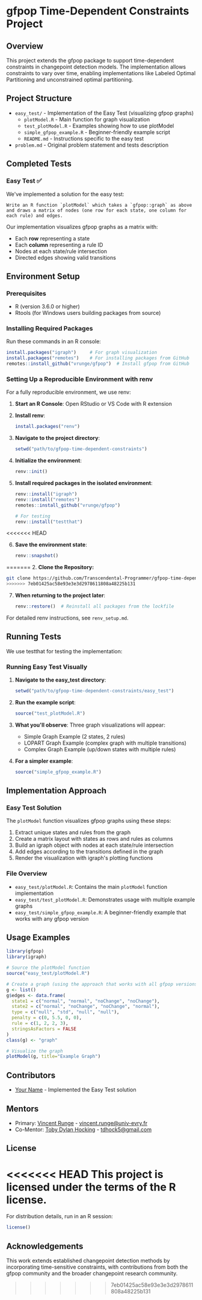 # gfpop Time-Dependent Constraints Project

## Overview

This project extends the gfpop package to support time-dependent constraints in changepoint detection models. The implementation allows constraints to vary over time, enabling implementations like Labeled Optimal Partitioning and unconstrained optimal partitioning.

## Project Structure

- `easy_test/` - Implementation of the Easy Test (visualizing gfpop graphs)
  - `plotModel.R` - Main function for graph visualization
  - `test_plotModel.R` - Examples showing how to use plotModel
  - `simple_gfpop_example.R` - Beginner-friendly example script
  - `README.md` - Instructions specific to the easy test
- `problem.md` - Original problem statement and tests description

## Completed Tests

### Easy Test ✅

We've implemented a solution for the easy test:

```
Write an R function `plotModel` which takes a `gfpop::graph` as above and draws a matrix of nodes (one row for each state, one column for each rule) and edges.
```

Our implementation visualizes gfpop graphs as a matrix with:
- Each **row** representing a state
- Each **column** representing a rule ID
- Nodes at each state/rule intersection
- Directed edges showing valid transitions

## Environment Setup

### Prerequisites

- R (version 3.6.0 or higher)
- Rtools (for Windows users building packages from source)

### Installing Required Packages

Run these commands in an R console:

```r
install.packages("igraph")     # For graph visualization
install.packages("remotes")    # For installing packages from GitHub
remotes::install_github("vrunge/gfpop")  # Install gfpop from GitHub
```

### Setting Up a Reproducible Environment with renv

For a fully reproducible environment, we use renv:

1. **Start an R Console**: Open RStudio or VS Code with R extension

2. **Install renv**:
   ```r
   install.packages("renv")
   ```

3. **Navigate to the project directory**:
   ```r
   setwd("path/to/gfpop-time-dependent-constraints")
   ```

4. **Initialize the environment**:
   ```r
   renv::init()
   ```

5. **Install required packages in the isolated environment**:
   ```r
   renv::install("igraph")
   renv::install("remotes")
   remotes::install_github("vrunge/gfpop")
   
   # For testing
   renv::install("testthat")
   ```
<<<<<<< HEAD

6. **Save the environment state**:
   ```r
   renv::snapshot()
=======
2. **Clone the Repository:**
   ```bash
   git clone https://github.com/Transcendental-Programmer/gfpop-time-dependent-constraints.git
>>>>>>> 7eb01425ac58e93e3e3d2978611808a48225b131
   ```

7. **When returning to the project later**:
   ```r
   renv::restore()  # Reinstall all packages from the lockfile
   ```

For detailed renv instructions, see `renv_setup.md`.

## Running Tests

We use testthat for testing the implementation:

### Running Easy Test Visually

1. **Navigate to the easy_test directory**:
   ```r
   setwd("path/to/gfpop-time-dependent-constraints/easy_test")
   ```

2. **Run the example script**:
   ```r
   source("test_plotModel.R")
   ```

3. **What you'll observe**: Three graph visualizations will appear:
   - Simple Graph Example (2 states, 2 rules)
   - LOPART Graph Example (complex graph with multiple transitions)
   - Complex Graph Example (up/down states with multiple rules)

4. **For a simpler example**:
   ```r
   source("simple_gfpop_example.R")
   ```


## Implementation Approach

### Easy Test Solution

The `plotModel` function visualizes gfpop graphs using these steps:

1. Extract unique states and rules from the graph
2. Create a matrix layout with states as rows and rules as columns
3. Build an igraph object with nodes at each state/rule intersection
4. Add edges according to the transitions defined in the graph
5. Render the visualization with igraph's plotting functions

### File Overview

- `easy_test/plotModel.R`: Contains the main `plotModel` function implementation
- `easy_test/test_plotModel.R`: Demonstrates usage with multiple example graphs
- `easy_test/simple_gfpop_example.R`: A beginner-friendly example that works with any gfpop version

## Usage Examples

```r
library(gfpop)
library(igraph)

# Source the plotModel function
source("easy_test/plotModel.R")

# Create a graph (using the approach that works with all gfpop versions)
g <- list()
g$edges <- data.frame(
  state1 = c("normal", "normal", "noChange", "noChange"),
  state2 = c("normal", "noChange", "noChange", "normal"),
  type = c("null", "std", "null", "null"),
  penalty = c(0, 5.5, 0, 0),
  rule = c(1, 2, 2, 3),
  stringsAsFactors = FALSE
)
class(g) <- "graph"

# Visualize the graph
plotModel(g, title="Example Graph")
```

## Contributors

- [Your Name](https://github.com/yourusername) - Implemented the Easy Test solution

## Mentors

- Primary: [Vincent Runge](https://github.com/vrunge) - vincent.runge@univ-evry.fr
- Co-Mentor: [Toby Dylan Hocking](https://github.com/tdhock) - tdhock5@gmail.com

## License

<<<<<<< HEAD
This project is licensed under the terms of the R license.
=======
For distribution details, run in an R session:
```r
license()
```

## Acknowledgements

This work extends established changepoint detection methods by incorporating time-sensitive constraints, with contributions from both the gfpop community and the broader changepoint research community.

>>>>>>> 7eb01425ac58e93e3e3d2978611808a48225b131
